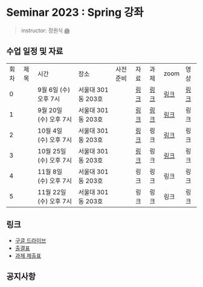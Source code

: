 # Seminar 2023 : Spring 강좌

> instructor: 정원식 [@](https://github.com/추가해주세용)

## 수업 일정 및 자료
<table>
  <tr>
    <td>회차</td>
    <td>제목</td>
    <td>시간</td>
    <td>장소</td>
    <td>사전 준비</td>
    <td>자료</td>
    <td>과제</td>
    <td>zoom</td>
    <td>영상</td>
  </tr>
  <tr>
    <td>0</td>
    <td></td>
    <td>9월 6일 (수) 오후 7시</td>
    <td>서울대 301동 203호</td>
    <td></td>
    <td><a href="./week0/week0.pdf">링크</a></td>
    <td><a href="https://github.com/wafflestudio/seminar-2023-springboot-assignment">링크</a></td>
    <td><a href="https://snu-ac-kr.zoom.us/j/98971848946?pwd=V0J4ZXl2N0thaFMxSWU1K0puUlE2dz09">링크</a></td>
    <td><a href="https://www.youtube.com/playlist?list=PLoHXQ9xKafZNy2bQpEmytd_9-RF8T6Yh1">링크</a></td>
  </tr>
  <tr>
    <td>1</td>
    <td></td>
    <td>9월 20일 (수) 오후 7시</td>
    <td>서울대 301동 203호</td>
    <td></td>
    <td><a href="./week1/week1.pdf">링크</a></td>
    <td><a href="https://github.com/wafflestudio/seminar-2023-springboot-assignment">링크</a></td>
    <td><a href="https://snu-ac-kr.zoom.us/j/98971848946?pwd=V0J4ZXl2N0thaFMxSWU1K0puUlE2dz09">링크</a></td>
    <td>링크</td>
  </tr>
  <tr>
    <td>2</td>
    <td></td>
    <td>10월 4일 (수) 오후 7시</td>
    <td>서울대 301동 203호</td>
    <td></td>
    <td><a href="./week2/week2.pdf">링크</a></td>
    <td>링크</td>
    <td><a href="https://snu-ac-kr.zoom.us/j/98971848946?pwd=V0J4ZXl2N0thaFMxSWU1K0puUlE2dz09">링크</a></td>
    <td>링크</td>
  </tr>
  <tr>
    <td>3</td>
    <td></td>
    <td>10월 25일 (수) 오후 7시</td>
    <td>서울대 301동 203호</td>
    <td></td>
    <td><a href="./week3/week3.pdf">링크</a></td>
    <td>링크</td>
    <td><a href="https://snu-ac-kr.zoom.us/j/98971848946?pwd=V0J4ZXl2N0thaFMxSWU1K0puUlE2dz09">링크</a></td>
    <td>링크</td>
  </tr>
  <tr>
    <td>4</td>
    <td></td>
    <td>11월 8일 (수) 오후 7시</td>
    <td>서울대 301동 203호</td>
    <td></td>
    <td>링크</td>
    <td>링크</td>
    <td>링크</td>
    <td>링크</td>
  </tr>
  <tr>
    <td>5</td>
    <td></td>
    <td>11월 22일 (수) 오후 7시</td>
    <td>서울대 301동 203호</td>
    <td></td>
    <td>링크</td>
    <td>링크</td>
    <td>링크</td>
    <td>링크</td>
  </tr>
  </table>

  ## 링크

- [구글 드라이브](https://drive.google.com/drive/folders/1BP5PxhAJtZUfFPXRHe_E0T7rY0IM4npE?usp=sharing)
- [출결표](https://docs.google.com/spreadsheets/d/1FGmSCwnbz0vlOmjtrsOdYU6cuH8jN7MoBtFI9hZdi1E/edit#gid=0)
- [과제 제출표](https://docs.google.com/spreadsheets/d/1Of5sGYHasMMtOVZgUQBF5aVVtHH0AHllrrTuVOCJJaM/edit#gid=0)

## 공지사항
